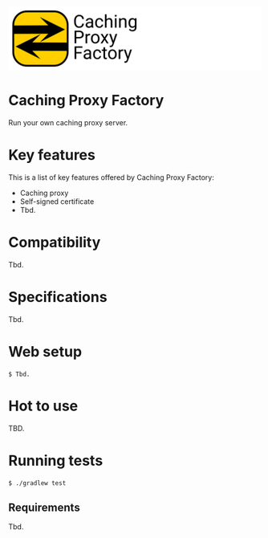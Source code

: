 ![](Logo.png)

# Caching Proxy Factory

Run your own caching proxy server.

# Key features

This is a list of key features offered by Caching Proxy Factory:

- Caching proxy
- Self-signed certificate
- Tbd.

# Compatibility

Tbd.

# Specifications

Tbd.

# Web setup

```
$ Tbd.
```

# Hot to use

TBD.

# Running tests

```
$ ./gradlew test
```

## Requirements

Tbd.
